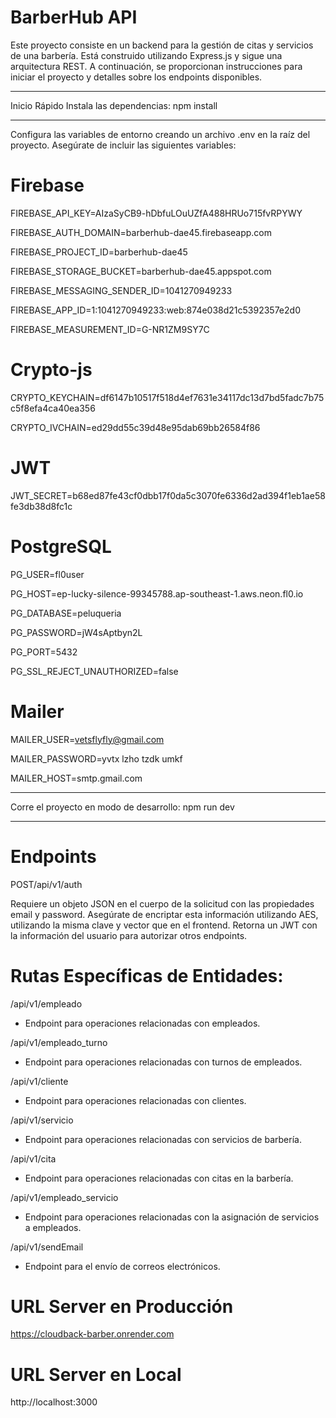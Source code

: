 # BarberHub API
Este proyecto consiste en un backend para la gestión de citas y servicios de una barbería. 
Está construido utilizando Express.js y sigue una arquitectura REST. A continuación, 
se proporcionan instrucciones para iniciar el proyecto y detalles sobre los endpoints disponibles.

-------------------------------
Inicio Rápido
Instala las dependencias:
npm install

--------------------------------
Configura las variables de entorno creando un archivo .env en la raíz del proyecto. 
Asegúrate de incluir las siguientes variables:
# Firebase
FIREBASE_API_KEY=AIzaSyCB9-hDbfuLOuUZfA488HRUo715fvRPYWY

FIREBASE_AUTH_DOMAIN=barberhub-dae45.firebaseapp.com

FIREBASE_PROJECT_ID=barberhub-dae45

FIREBASE_STORAGE_BUCKET=barberhub-dae45.appspot.com

FIREBASE_MESSAGING_SENDER_ID=1041270949233

FIREBASE_APP_ID=1:1041270949233:web:874e038d21c5392357e2d0

FIREBASE_MEASUREMENT_ID=G-NR1ZM9SY7C

# Crypto-js
CRYPTO_KEYCHAIN=df6147b10517f518d4ef7631e34117dc13d7bd5fadc7b75c5f8efa4ca40ea356

CRYPTO_IVCHAIN=ed29dd55c39d48e95dab69bb26584f86

# JWT
JWT_SECRET=b68ed87fe43cf0dbb17f0da5c3070fe6336d2ad394f1eb1ae58fe3db38d8fc1c

# PostgreSQL
PG_USER=fl0user

PG_HOST=ep-lucky-silence-99345788.ap-southeast-1.aws.neon.fl0.io

PG_DATABASE=peluqueria

PG_PASSWORD=jW4sAptbyn2L

PG_PORT=5432

PG_SSL_REJECT_UNAUTHORIZED=false

# Mailer
MAILER_USER=vetsflyfly@gmail.com

MAILER_PASSWORD=yvtx lzho tzdk umkf

MAILER_HOST=smtp.gmail.com

--------------------------------
Corre el proyecto en modo de desarrollo:
npm run dev

--------------------------------
# Endpoints

POST/api/v1/auth

  Requiere un objeto JSON en el cuerpo de la solicitud con las propiedades email y password. 
  Asegúrate de encriptar esta información utilizando AES, utilizando la misma clave y vector que en el frontend. 
  Retorna un JWT con la información del usuario para autorizar otros endpoints.
  
# Rutas Específicas de Entidades:

/api/v1/empleado
 - Endpoint para operaciones relacionadas con empleados.
   
/api/v1/empleado_turno
 - Endpoint para operaciones relacionadas con turnos de empleados.

/api/v1/cliente
 - Endpoint para operaciones relacionadas con clientes.
   
/api/v1/servicio
 - Endpoint para operaciones relacionadas con servicios de barbería.
   
/api/v1/cita
 - Endpoint para operaciones relacionadas con citas en la barbería.
   
/api/v1/empleado_servicio
 - Endpoint para operaciones relacionadas con la asignación de servicios a empleados.
   
/api/v1/sendEmail
 - Endpoint para el envío de correos electrónicos.
   
# URL Server en Producción
https://cloudback-barber.onrender.com
# URL Server en Local
http://localhost:3000
